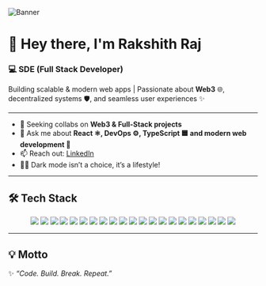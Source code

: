 ![Banner](https://media.giphy.com/media/v1.Y2lkPTc5MGI3NjExc2IwYXg4dmJzdnJrNjJ4MzMxZDh6Ym9xdmI4MHpmaTdkOGN1NHNoYSZlcD12MV9naWZzX3NlYXJjaCZjdD1n/Q9aBxHn9fTqKs/giphy.gif)

# 🦄 Hey there, I'm Rakshith Raj  

### 💻 SDE (Full Stack Developer)  
Building scalable & modern web apps | Passionate about **Web3** 🌐, decentralized systems 🛡️, and seamless user experiences ✨  

---

- 🌱 Seeking collabs on **Web3 & Full-Stack projects**  
- 💬 Ask me about **React ⚛️, DevOps ⚙️, TypeScript 🟦 and modern web development 🚀**  
- 📫 Reach out: [LinkedIn](https://www.linkedin.com/in/rakshith-raj-m-48344b2aa/)  
- 🧑‍💻 Dark mode isn’t a choice, it’s a lifestyle!  

---

## 🛠️ Tech Stack  

<div align="center">

  <img src="https://img.shields.io/badge/C-00599C?style=for-the-badge&logo=c&logoColor=white"/>
  <img src="https://img.shields.io/badge/CSS3-1572B6?style=for-the-badge&logo=css3&logoColor=white"/>
  <img src="https://img.shields.io/badge/HTML5-E34F26?style=for-the-badge&logo=html5&logoColor=white"/>
  <img src="https://img.shields.io/badge/JavaScript-F7DF1E?style=for-the-badge&logo=javascript&logoColor=black"/>
  <img src="https://img.shields.io/badge/Python-3776AB?style=for-the-badge&logo=python&logoColor=white"/>
  <img src="https://img.shields.io/badge/Node.js-43853D?style=for-the-badge&logo=node.js&logoColor=white"/>
  <img src="https://img.shields.io/badge/React-20232A?style=for-the-badge&logo=react&logoColor=61DAFB"/>
  <img src="https://img.shields.io/badge/React_Router-CA4245?style=for-the-badge&logo=react-router&logoColor=white"/>
  <img src="https://img.shields.io/badge/React_Hook_Form-EC5990?style=for-the-badge&logo=reacthookform&logoColor=white"/>
  <img src="https://img.shields.io/badge/React_Query-FF4154?style=for-the-badge&logo=reactquery&logoColor=white"/>
  <img src="https://img.shields.io/badge/Socket.io-000000?style=for-the-badge&logo=socketdotio&logoColor=white"/>
  <img src="https://img.shields.io/badge/TailwindCSS-38B2AC?style=for-the-badge&logo=tailwind-css&logoColor=white"/>
  <img src="https://img.shields.io/badge/Vite-B73BFE?style=for-the-badge&logo=vite&logoColor=FFD62E"/>
  <img src="https://img.shields.io/badge/MySQL-005C84?style=for-the-badge&logo=mysql&logoColor=white"/>
  <img src="https://img.shields.io/badge/Docker-2496ED?style=for-the-badge&logo=docker&logoColor=white"/>
  <img src="https://img.shields.io/badge/AWS-FF9900?style=for-the-badge&logo=amazonaws&logoColor=white"/>
  <img src="https://img.shields.io/badge/JWT-000000?style=for-the-badge&logo=jsonwebtokens&logoColor=white"/>
  <img src="https://img.shields.io/badge/Postman-FF6C37?style=for-the-badge&logo=postman&logoColor=white"/>
  <img src="https://img.shields.io/badge/NPM-CB3837?style=for-the-badge&logo=npm&logoColor=white"/>
  <img src="https://img.shields.io/badge/Vercel-000000?style=for-the-badge&logo=vercel&logoColor=white"/>
  <img src="https://img.shields.io/badge/Netlify-00C7B7?style=for-the-badge&logo=netlify&logoColor=white"/>

</div>

---

## 💡 Motto

✨ *“Code. Build. Break. Repeat.”*  
